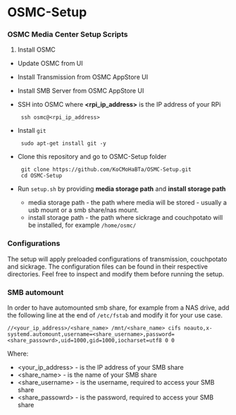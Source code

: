# OSMC-Setup

### OSMC Media Center Setup Scripts


1. Install OSMC
-  Update OSMC from UI
-  Install Transmission from OSMC AppStore UI
-  Install SMB Server from OSMC AppStore UI
-  SSH into OSMC where **<rpi_ip_address>** is the IP address of your RPi 

		ssh osmc@<rpi_ip_address>
			
-  Install `git`

		sudo apt-get install git -y
	 
-  Clone this repository and go to OSMC-Setup folder

		git clone https://github.com/KoCMoHaBTa/OSMC-Setup.git
		cd OSMC-Setup
		
-  Run `setup.sh` by providing **media storage path** and **install storage path**
	- media storage path - the path where media will be stored - usually a usb mount or a smb share/nas mount.
	- install storage path - the path where sickrage and couchpotato will be installed, for example `/home/osmc/`
	
	
### Configurations

The setup will apply preloaded configurations of transmission, couchpotato and sickrage. The configuration files can be found in their respective directories.
Feel free to inspect and modify them before running the setup.

### SMB automount

In order to have automounted smb share, for example from a NAS drive, add the following line at the end of `/etc/fstab` and modify it for your use case.

	//<your_ip_address>/<share_name> /mnt/<share_name> cifs noauto,x-systemd.automount,username=<share_username>,password=<share_passowrd>,uid=1000,gid=1000,iocharset=utf8 0 0
	
Where:

- \<your_ip_address\> - is the IP address of your SMB share
- \<share_name\> - is the name of your SMB share
- \<share_username\> - is the username, required to access your SMB share
- \<share_passowrd\> - is the password, required to access your SMB share



